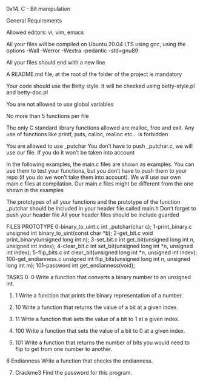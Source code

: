 0x14. C - Bit manipulation

General Requirements

Allowed editors: vi, vim, emacs

All your files will be compiled on Ubuntu 20.04 LTS using gcc,
using the options -Wall -Werror -Wextra -pedantic -std=gnu89

All your files should end with a new line

A README.md file, at the root of the folder of the project is mandatory

Your code should use the Betty style. It will be checked using betty-style.pl and betty-doc.pl

You are not allowed to use global variables

No more than 5 functions per file

The only C standard library functions allowed are malloc, free and exit.
Any use of functions like printf, puts, calloc, realloc etc… is forbidden

You are allowed to use _putchar
You don’t have to push _putchar.c, we will use our file.
If you do it won’t be taken into account

In the following examples, the main.c files are shown as examples.
You can use them to test your functions, but you don’t have to push them to your repo
(if you do we won’t take them into account). We will use our own main.c files at compilation.
Our main.c files might be different from the one shown in the examples

The prototypes of all your functions and the prototype of the
function _putchar should be included in your header file called main.h
Don’t forget to push your header file
All your header files should be include guarded

FILES			PROTOTYPE
0-binary_to_uint.c	int _putchar(char c);
1-print_binary.c	unsigned int binary_to_uint(const char *b);
2-get_bit.c		void print_binary(unsigned long int n);
3-set_bit.c		int get_bit(unsigned long int n, unsigned int index);
4-clear_bit.c		int set_bit(unsigned long int *n, unsigned int index);
5-flip_bits.c		int clear_bit(unsigned long int *n, unsigned int index);
100-get_endianness.c	unsigned int flip_bits(unsigned long int n, unsigned long int m);
101-password		int get_endianness(void);

TASKS
0. 0
Write a function that converts a binary number to an unsigned int.

1. 1
Write a function that prints the binary representation of a number.

2. 10
Write a function that returns the value of a bit at a given index.

3. 11
Write a function that sets the value of a bit to 1 at a given index.

4. 100
Write a function that sets the value of a bit to 0 at a given index.

5. 101
Write a function that returns the number of bits you would need to flip to get from one number to another.

6 Endianness
 Write a function that checks the endianness.

7. Crackme3
Find the password for this program.
